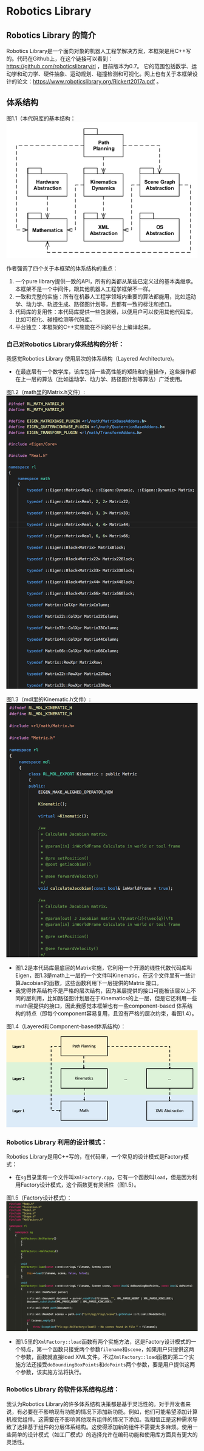 # Robotics Library

## Robotics Library 的简介

Robotics Library是一个面向对象的机器人工程学解决方案，本框架是用C++写的。代码在Github上，在这个链接可以看到：https://github.com/roboticslibrary/rl ，目前版本为0.7。
它的范围包括数学、运动学和动力学、硬件抽象、运动规划、碰撞检测和可视化。网上也有关于本框架设计的论文：https://www.roboticslibrary.org/Rickert2017a.pdf 。

## 体系结构

图1.1（本代码库的基本结构：
![Architecture Overview](https://raw.githubusercontent.com/robert1ridley/Notes-on-Robotics-Library/master/resources/overview-only.png?raw=true "Overview")

作者强调了四个关于本框架的体系结构的重点：
1. 一个pure library提供一致的API，所有的类都从某些已定义过的基本类继承。本框架不是一个中间件，跟其他机器人工程学框架不一样。
2. 一致和完整的实施：所有在机器人工程学领域内重要的算法都能用，比如运动学、动力学、轨迹生成、路径图计划等，且都有一致的标注和接口。
3. 代码库的复用性：本代码库提供一些包装器，以便用户可以使用其他代码库，比如可视化、碰撞检测等代码库。
4. 平台独立：本框架的C++实施能在不同的平台上编译起来。

### 自己对Robotics Library体系结构的分析：

我感觉Robotics Library 使用层次的体系结构（Layered Architecture)。
- 在最底层有一个数学库，该库包括一些高性能的矩阵和向量操作，这些操作都在上一层的算法（比如运动学、动力学、路径图计划等算法）广泛使用。

图1.2（math里的Matrix.h文件）:
![Matrix](https://raw.githubusercontent.com/robert1ridley/Notes-on-Robotics-Library/master/resources/matrix.png?raw=true "Matrix")

图1.3（mdl里的Kinematic.h文件）:
![Kinematic](https://raw.githubusercontent.com/robert1ridley/Notes-on-Robotics-Library/master/resources/kinematic.png?raw=true "Kinematic")

- 图1.2是本代码库最底层的Matrix实施，它利用一个开源的线性代数代码库叫Eigen，图1.3是math上一层的一个文件叫Kinematic，在这个文件里有一些计算Jacobian的函数，这些函数利用下一层提供的Matrix 接口。
- 我觉得体系结构不是严格的层次结构，因为某层提供的接口可能被该层以上不同的层利用，比如路径图计划层在于Kinematics的上一层，但是它还利用一些math层提供的接口，因此我感觉本框架也有一些component-based 体系结构的特点（即每个component容易复用，且没有严格的层次约束，看图1.4）。

图1.4（Layered和Component-based体系结构）：
![Layered Components](https://raw.githubusercontent.com/robert1ridley/Notes-on-Robotics-Library/master/resources/layered-component.png?raw=true "LayeredComp")


### Robotics Library 利用的设计模式：

Robotics Library是用C++写的，在代码里，一个常见的设计模式是Factory模式：
- 在`sg`目录里有一个文件叫`XmlFactory.cpp`，它有一个函数叫`load`，但是因为利用Factory设计模式，这个函数更有灵活性（图1.5）。

图1.5（Factory设计模式）：
![Factory Approach](https://raw.githubusercontent.com/robert1ridley/Notes-on-Robotics-Library/master/resources/factory.png?raw=true "Factory")

- 图1.5里的`XmlFactory::load`函数有两个实施方法，这是Factory设计模式的一个特点，第一个函数只接受两个参数`filename`和`scene`，如果用户只提供这两个参数，函数就直接load XML文件。不过`XmlFactory::load`函数的第二个实施方法还接受`doBoundingBoxPoints`和`doPoints`两个参数，要是用户提供这两个参数，该实施方法将执行。


### Robotics Library 的软件体系结构总结：

我认为Robotics Library的许多体系结构决策都是基于灵活性的。对于开发者来说，有必要在不影响现有功能的情况下添加新功能。例如，他们可能希望添加计算机视觉组件。这需要在不影响其他现有组件的情况下添加。我相信正是这种需求导致了选择基于组件的分层体系结构。这使得添加新的组件不需要太多麻烦。使用一些简单的设计模式（如工厂模式）的选择允许在编码功能和使用库方面具有更大的灵活性。